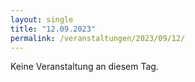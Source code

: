 ```yaml
---
layout: single
title: "12.09.2023"
permalink: /veranstaltungen/2023/09/12/
---
```


Keine Veranstaltung an diesem Tag.
